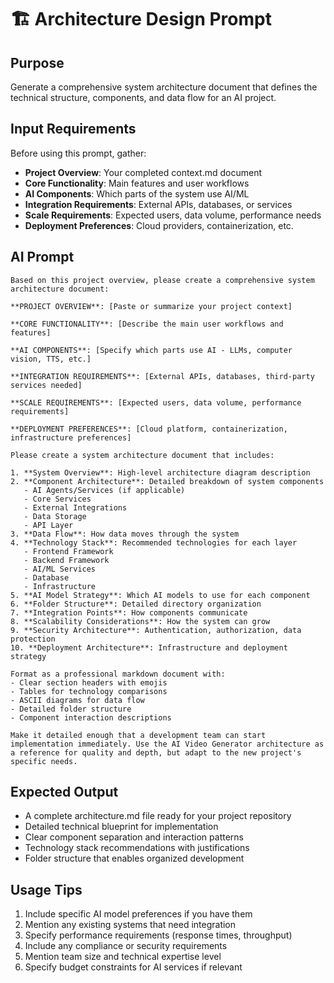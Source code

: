 # 🏗️ Architecture Design Prompt

## Purpose

Generate a comprehensive system architecture document that defines the technical structure, components, and data flow for an AI project.

## Input Requirements

Before using this prompt, gather:

- **Project Overview**: Your completed context.md document
- **Core Functionality**: Main features and user workflows
- **AI Components**: Which parts of the system use AI/ML
- **Integration Requirements**: External APIs, databases, or services
- **Scale Requirements**: Expected users, data volume, performance needs
- **Deployment Preferences**: Cloud providers, containerization, etc.

## AI Prompt

```
Based on this project overview, please create a comprehensive system architecture document:

**PROJECT OVERVIEW**: [Paste or summarize your project context]

**CORE FUNCTIONALITY**: [Describe the main user workflows and features]

**AI COMPONENTS**: [Specify which parts use AI - LLMs, computer vision, TTS, etc.]

**INTEGRATION REQUIREMENTS**: [External APIs, databases, third-party services needed]

**SCALE REQUIREMENTS**: [Expected users, data volume, performance requirements]

**DEPLOYMENT PREFERENCES**: [Cloud platform, containerization, infrastructure preferences]

Please create a system architecture document that includes:

1. **System Overview**: High-level architecture diagram description
2. **Component Architecture**: Detailed breakdown of system components
   - AI Agents/Services (if applicable)
   - Core Services
   - External Integrations
   - Data Storage
   - API Layer
3. **Data Flow**: How data moves through the system
4. **Technology Stack**: Recommended technologies for each layer
   - Frontend Framework
   - Backend Framework
   - AI/ML Services
   - Database
   - Infrastructure
5. **AI Model Strategy**: Which AI models to use for each component
6. **Folder Structure**: Detailed directory organization
7. **Integration Points**: How components communicate
8. **Scalability Considerations**: How the system can grow
9. **Security Architecture**: Authentication, authorization, data protection
10. **Deployment Architecture**: Infrastructure and deployment strategy

Format as a professional markdown document with:
- Clear section headers with emojis
- Tables for technology comparisons
- ASCII diagrams for data flow
- Detailed folder structure
- Component interaction descriptions

Make it detailed enough that a development team can start implementation immediately. Use the AI Video Generator architecture as a reference for quality and depth, but adapt to the new project's specific needs.
```

## Expected Output

- A complete architecture.md file ready for your project repository
- Detailed technical blueprint for implementation
- Clear component separation and interaction patterns
- Technology stack recommendations with justifications
- Folder structure that enables organized development

## Usage Tips

1. Include specific AI model preferences if you have them
2. Mention any existing systems that need integration
3. Specify performance requirements (response times, throughput)
4. Include any compliance or security requirements
5. Mention team size and technical expertise level
6. Specify budget constraints for AI services if relevant
